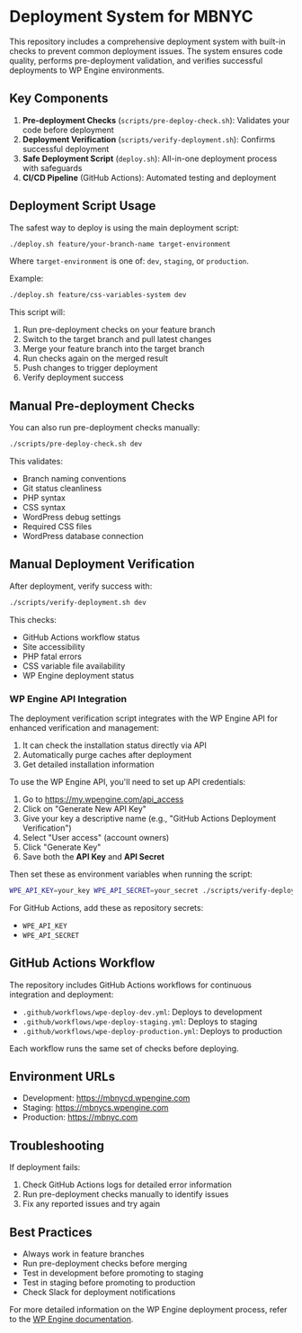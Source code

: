 # Deployment System for MBNYC

This repository includes a comprehensive deployment system with built-in checks to prevent common deployment issues. The system ensures code quality, performs pre-deployment validation, and verifies successful deployments to WP Engine environments.

## Key Components

1. **Pre-deployment Checks** (`scripts/pre-deploy-check.sh`): Validates your code before deployment
2. **Deployment Verification** (`scripts/verify-deployment.sh`): Confirms successful deployment
3. **Safe Deployment Script** (`deploy.sh`): All-in-one deployment process with safeguards
4. **CI/CD Pipeline** (GitHub Actions): Automated testing and deployment

## Deployment Script Usage

The safest way to deploy is using the main deployment script:

```bash
./deploy.sh feature/your-branch-name target-environment
```

Where `target-environment` is one of: `dev`, `staging`, or `production`.

Example:
```bash
./deploy.sh feature/css-variables-system dev
```

This script will:
1. Run pre-deployment checks on your feature branch
2. Switch to the target branch and pull latest changes
3. Merge your feature branch into the target branch
4. Run checks again on the merged result
5. Push changes to trigger deployment
6. Verify deployment success

## Manual Pre-deployment Checks

You can also run pre-deployment checks manually:

```bash
./scripts/pre-deploy-check.sh dev
```

This validates:
- Branch naming conventions
- Git status cleanliness
- PHP syntax
- CSS syntax
- WordPress debug settings
- Required CSS files
- WordPress database connection

## Manual Deployment Verification

After deployment, verify success with:

```bash
./scripts/verify-deployment.sh dev
```

This checks:
- GitHub Actions workflow status
- Site accessibility
- PHP fatal errors
- CSS variable file availability
- WP Engine deployment status

### WP Engine API Integration

The deployment verification script integrates with the WP Engine API for enhanced verification and management:

1. It can check the installation status directly via API
2. Automatically purge caches after deployment
3. Get detailed installation information

To use the WP Engine API, you'll need to set up API credentials:

1. Go to https://my.wpengine.com/api_access
2. Click on "Generate New API Key"
3. Give your key a descriptive name (e.g., "GitHub Actions Deployment Verification")
4. Select "User access" (account owners)
5. Click "Generate Key"
6. Save both the **API Key** and **API Secret**

Then set these as environment variables when running the script:

```bash
WPE_API_KEY=your_key WPE_API_SECRET=your_secret ./scripts/verify-deployment.sh dev
```

For GitHub Actions, add these as repository secrets:
- `WPE_API_KEY`
- `WPE_API_SECRET`

## GitHub Actions Workflow

The repository includes GitHub Actions workflows for continuous integration and deployment:

- `.github/workflows/wpe-deploy-dev.yml`: Deploys to development
- `.github/workflows/wpe-deploy-staging.yml`: Deploys to staging
- `.github/workflows/wpe-deploy-production.yml`: Deploys to production

Each workflow runs the same set of checks before deploying.

## Environment URLs

- Development: https://mbnycd.wpengine.com
- Staging: https://mbnycs.wpengine.com
- Production: https://mbnyc.com

## Troubleshooting

If deployment fails:

1. Check GitHub Actions logs for detailed error information
2. Run pre-deployment checks manually to identify issues
3. Fix any reported issues and try again

## Best Practices

- Always work in feature branches
- Run pre-deployment checks before merging
- Test in development before promoting to staging
- Test in staging before promoting to production
- Check Slack for deployment notifications

For more detailed information on the WP Engine deployment process, refer to the [WP Engine documentation](https://wpengine.com/support/git-push-deploy-add-on/). 